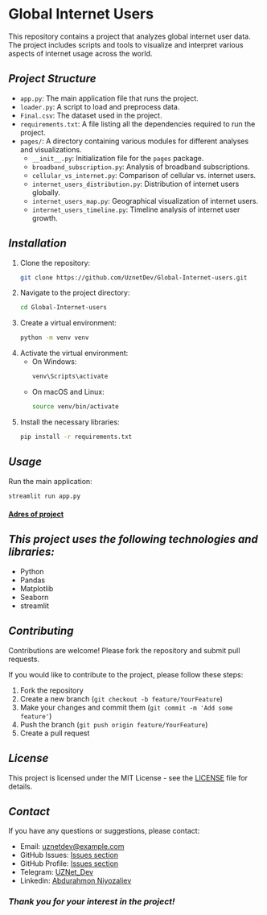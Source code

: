 # Global Internet Users

This repository contains a project that analyzes global internet user data. The project includes scripts and tools to visualize and interpret various aspects of internet usage across the world.

## <i>Project Structure</i>

- `app.py`: The main application file that runs the project.
- `loader.py`: A script to load and preprocess data.
- `Final.csv`: The dataset used in the project.
- `requirements.txt`: A file listing all the dependencies required to run the project.
- `pages/`: A directory containing various modules for different analyses and visualizations.
  - `__init__.py`: Initialization file for the `pages` package.
  - `broadband_subscription.py`: Analysis of broadband subscriptions.
  - `cellular_vs_internet.py`: Comparison of cellular vs. internet users.
  - `internet_users_distribution.py`: Distribution of internet users globally.
  - `internet_users_map.py`: Geographical visualization of internet users.
  - `internet_users_timeline.py`: Timeline analysis of internet user growth.

## <i>Installation</i>

1. Clone the repository:
   ```sh
   git clone https://github.com/UznetDev/Global-Internet-users.git
   ```
2. Navigate to the project directory:
   ```sh
   cd Global-Internet-users
   ```
3. Create a virtual environment:
   ```sh
   python -m venv venv
   ```
4. Activate the virtual environment:
   - On Windows:
     ```sh
     venv\Scripts\activate
     ```
   - On macOS and Linux:
     ```sh
     source venv/bin/activate
     ```
5. Install the necessary libraries:
   ```sh
   pip install -r requirements.txt
   ```

## <i>Usage</i>

Run the main application:
```sh
streamlit run app.py
```

#### [Adres of project](https://uznetdev-global-internet-users-app-js8fyj.streamlit.app/)

## <i>This project uses the following technologies and libraries:</i>
- Python
- Pandas
- Matplotlib
- Seaborn
- streamlit

## <i>Contributing</i>

Contributions are welcome! Please fork the repository and submit pull requests.

If you would like to contribute to the project, please follow these steps:
1. Fork the repository
2. Create a new branch (`git checkout -b feature/YourFeature`)
3. Make your changes and commit them (`git commit -m 'Add some feature'`)
4. Push the branch (`git push origin feature/YourFeature`)
5. Create a pull request

## <i>License</i>

This project is licensed under the MIT License - see the [LICENSE](LICENSE) file for details.


## <i>Contact</i>

If you have any questions or suggestions, please contact:
- Email: uznetdev@example.com
- GitHub Issues: [Issues section](https://github.com/UznetDev/Global-Internet-users/issues)
- GitHub Profile: [Issues section](https://github.com/UznetDev/)
- Telegram: [UZNet_Dev](https://t.me/UZNet_Dev)
- Linkedin: [Abdurahmon Niyozaliev](https://www.linkedin.com/in/abdurakhmon-niyozaliyev-%F0%9F%87%B5%F0%9F%87%B8-66545222a/)


### <i>Thank you for your interest in the project!</i>
